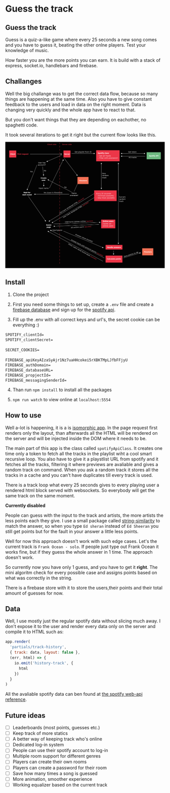 # Guess the track

## Guess the track

Guess is a quiz-a-like game where every 25 seconds a new song comes and you have to guess it, beating the other onlne players. Test your knowledge of music.

How faster you are the more points you can earn. It is build with a stack of express, socket.io, handlebars and firebase.

## Challanges

Well the big challange was to get the correct data flow, because so many things are happening at the same time. Also you have to give constant feedback to the users and load in data on the right moment. Data is changing very quickly and the whole app have to react to that.

But you don't want things that they are depending on eachother, no spaghetti code.

It took several iterations to get it right but the current flow looks like this.

![flowchart)](flowchart.png)

## Install

1. Clone the project

2. First you need some things to set up, create a `.env` file and create a [firebase database](https://firebase.google.com/) and sign up for the [spotify api](https://developer.spotify.com/documentation/web-api/).

3. Fill up the .env with all correct keys and url's, the secret cookie can be everything :)

```
SPOTIFY_clientId=
SPOTIFY_clientSecret=

SECRET_COOKIES=

FIREBASE_apiKeyAIzaSyAjr1Nz7uaHHcokei5rXBKTMpLJfbFFjyU
FIREBASE_authDomain=
FIREBASE_databaseURL=
FIREBASE_propjectId=
FIREBASE_messagingSenderId=
```

4. Than run `npm install` to install all the packages

5. `npm run watch` to view online at `localhost:5554`

## How to use

Well a-lot is happening, it is a is [isomorphic app](https://www.lullabot.com/articles/what-is-an-isomorphic-application). In the page request first renders only the layout, than afterwards all the HTML will be rendered on the server and will be injected inside the DOM where it needs to be.

The main part of this app is the class called `spotifyApiClass`. It creates one time only a token to fetch all the tracks in the playlist wiht a cool smart recursive loop. You also have to give it a playstlist URL from spotify and it fetches all the tracks, filtering it where previews are avaliable and gives a random track on command. When you ask a random track it stores all the tracks in a cache and you can't have duplicates till every track is used.

There is a track loop what every 25 seconds gives to every playing user a rendered html block served with websockets. So everybody will get the same track on the same moment.

**Currently disabled**

People can guess with the input to the track and artists, the more artists the less points each they give. I use a small package called [string-similarity](https://www.npmjs.com/package/string-similarity) to match the answer, so when you type `Ed sheran` instead of `Ed Sheeran` you still get points but for the fault in your answer a little less points.

Well for now this approach doesn't work with such edge cases. Let's the current track is `Frank Ocean - solo`. If people just type out Frank Ocean it works fine, but if they guess the whole answer in 1 time. The approach doesn't work.

So currently now you have only 1 guess, and you have to get it **right**. The mini algoritm check for every possible case and assigns points based on what was correctly in the string.

There is a firebase store with it to store the users,their points and their total amount of guesses for now.

## Data

Well, I use mostly just the regular spotify data without slicing much away. I don't expose it to the user and render every data only on the server and compile it to HTML such as:

```js
app.render(
  'partials/track-history',
  { track: data, layout: false },
  (err, html) => {
    io.emit('history-track', {
      html
    })
  }
)
```

All the avaliable spotify data can ben found at [the spotify web-api reference](https://developer.spotify.com/documentation/web-api/reference/tracks/get-track/).

## Future ideas

- [ ] Leaderboards (most points, guesses etc.)
- [ ] Keep track of more statics
- [ ] A better way of keeping track who's online
- [ ] Dedicated log-in system
- [ ] People can use their spotify account to log-in
- [ ] Multiple room support for different genres
- [ ] Players can create their own rooms
- [ ] Players can create a password for their room
- [ ] Save how many times a song is guessed
- [ ] More animation, smoother experience
- [ ] Working equalizer based on the current track
